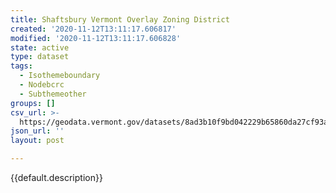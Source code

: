 ```yaml
---
title: Shaftsbury Vermont Overlay Zoning District
created: '2020-11-12T13:11:17.606817'
modified: '2020-11-12T13:11:17.606828'
state: active
type: dataset
tags:
  - Isothemeboundary
  - Nodebcrc
  - Subthemeother
groups: []
csv_url: >-
  https://geodata.vermont.gov/datasets/8ad3b10f9bd042229b65860da27cf93a_0.csv?outSR=%7B%22latestWkid%22%3A3857%2C%22wkid%22%3A102100%7D
json_url: ''
layout: post

---
```

{{default.description}}
